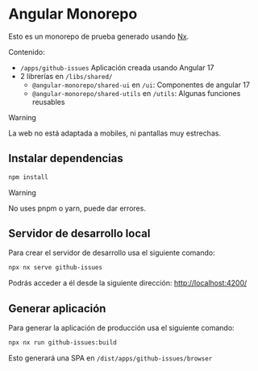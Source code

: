 # Angular Monorepo

Esto es un monorepo de prueba generado usando [Nx](http://localhost:4200/).

Contenido:
- `/apps/github-issues` Aplicación creada usando Angular 17
- 2 librerías en `/libs/shared/`
  - `@angular-monorepo/shared-ui` en `/ui`: Componentes de angular 17
  - `@angular-monorepo/shared-utils` en `/utils`: Algunas funciones reusables

> [!WARNING]
> La web no está adaptada a mobiles, ni pantallas muy estrechas.

## Instalar dependencias

```sh
npm install
```
> [!WARNING]
> No uses pnpm o yarn, puede dar errores.

## Servidor de desarrollo local

Para crear el servidor de desarrollo usa el siguiente comando:

```sh
npx nx serve github-issues
```

Podrás acceder a él desde la siguiente dirección: [http://localhost:4200/](http://localhost:4200/)

## Generar aplicación

Para generar la aplicación de producción usa el siguiente comando:

```sh
npx nx run github-issues:build
```

Esto generará una SPA en `/dist/apps/github-issues/browser`